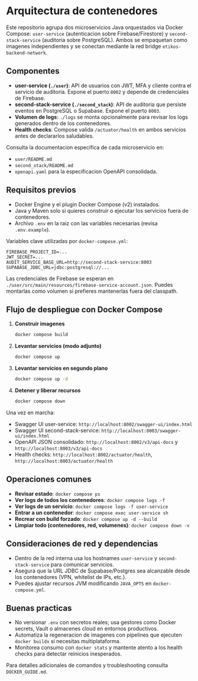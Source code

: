 # Arquitectura de contenedores

Este repositorio agrupa dos microservicios Java orquestados via Docker Compose: `user-service` (autenticacion sobre Firebase/Firestore) y `second-stack-service` (auditoria sobre PostgreSQL). Ambos se empaquetan como imagenes independientes y se conectan mediante la red bridge `etikos-backend-network`.

## Componentes
- **user-service (`./user`)**: API de usuarios con JWT, MFA y cliente contra el servicio de auditoria. Expone el puerto `8002` y depende de credenciales de Firebase.
- **second-stack-service (`./second_stack`)**: API de auditoria que persiste eventos en PostgreSQL o Supabase. Expone el puerto `8003`.
- **Volumen de logs**: `./logs` se monta opcionalmente para revisar los logs generados dentro de los contenedores.
- **Health checks**: Compose valida `/actuator/health` en ambos servicios antes de declararlos saludables.

Consulta la documentacion especifica de cada microservicio en:
- `user/README.md`
- `second_stack/README.md`
- `openapi.yaml` para la especificacion OpenAPI consolidada.

## Requisitos previos
- Docker Engine y el plugin Docker Compose (v2) instalados.
- Java y Maven solo si quieres construir o ejecutar los servicios fuera de contenedores.
- Archivo `.env` en la raiz con las variables necesarias (revisa `.env.example`).

Variables clave utilizadas por `docker-compose.yml`:

```
FIREBASE_PROJECT_ID=...
JWT_SECRET=...
AUDIT_SERVICE_BASE_URL=http://second-stack-service:8003
SUPABASE_JDBC_URL=jdbc:postgresql://...
```

Las credenciales de Firebase se esperan en `./user/src/main/resources/firebase-service-account.json`. Puedes montarlas como volumen si prefieres mantenerlas fuera del classpath.

## Flujo de despliegue con Docker Compose
1. **Construir imagenes**
   ```bash
   docker compose build
   ```
2. **Levantar servicios (modo adjunto)**
   ```bash
   docker compose up
   ```
3. **Levantar servicios en segundo plano**
   ```bash
   docker compose up -d
   ```
4. **Detener y liberar recursos**
   ```bash
   docker compose down
   ```

Una vez en marcha:
- Swagger UI user-service: `http://localhost:8002/swagger-ui/index.html`
- Swagger UI second-stack-service: `http://localhost:8003/swagger-ui/index.html`
- OpenAPI JSON consolidado: `http://localhost:8002/v3/api-docs` y `http://localhost:8003/v3/api-docs`
- Health checks: `http://localhost:8002/actuator/health`, `http://localhost:8003/actuator/health`

## Operaciones comunes
- **Revisar estado**: `docker compose ps`
- **Ver logs de todos los contenedores**: `docker compose logs -f`
- **Ver logs de un servicio**: `docker compose logs -f user-service`
- **Entrar a un contenedor**: `docker compose exec user-service sh`
- **Recrear con build forzado**: `docker compose up -d --build`
- **Limpiar todo (contenedores, red, volumenes)**: `docker compose down -v`

## Consideraciones de red y dependencias
- Dentro de la red interna usa los hostnames `user-service` y `second-stack-service` para comunicar servicios.
- Asegura que la URL JDBC de Supabase/Postgres sea alcanzable desde los contenedores (VPN, whitelist de IPs, etc.).
- Puedes ajustar recursos JVM modificando `JAVA_OPTS` en `docker-compose.yml`.

## Buenas practicas
- No versionar `.env` con secretos reales; usa gestores como Docker secrets, Vault o almacenes cloud en entornos productivos.
- Automatiza la regeneracion de imagenes con pipelines que ejecuten `docker buildx` si necesitas multiplataforma.
- Monitorea consumo con `docker stats` y mantente atento a los health checks para detectar reinicios inesperados.

Para detalles adicionales de comandos y troubleshooting consulta `DOCKER_GUIDE.md`.
